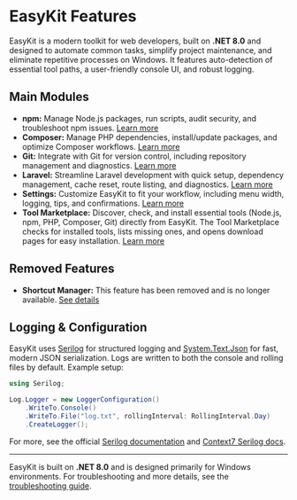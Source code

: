 # EasyKit Features

EasyKit is a modern toolkit for web developers, built on **.NET 8.0** and designed to automate common tasks, simplify project maintenance, and eliminate repetitive processes on Windows. It features auto-detection of essential tool paths, a user-friendly console UI, and robust logging. 

## Main Modules

- **npm:** Manage Node.js packages, run scripts, audit security, and troubleshoot npm issues. [Learn more](./features/npm.md)
- **Composer:** Manage PHP dependencies, install/update packages, and optimize Composer workflows. [Learn more](./features/composer.md)
- **Git:** Integrate with Git for version control, including repository management and diagnostics. [Learn more](./features/git.md)
- **Laravel:** Streamline Laravel development with quick setup, dependency management, cache reset, route listing, and diagnostics. [Learn more](./features/laravel.md)
- **Settings:** Customize EasyKit to fit your workflow, including menu width, logging, tips, and confirmations. [Learn more](./features/settings.md)
- **Tool Marketplace:** Discover, check, and install essential tools (Node.js, npm, PHP, Composer, Git) directly from EasyKit. The Tool Marketplace checks for installed tools, lists missing ones, and opens download pages for easy installation. [Learn more](./features/toolmarketplace.md)

## Removed Features

- **Shortcut Manager:** This feature has been removed and is no longer available. [See details](./features/shortcutmanager.md)

## Logging & Configuration

EasyKit uses [Serilog](https://serilog.net/) for structured logging and [System.Text.Json](https://learn.microsoft.com/en-us/dotnet/standard/serialization/system-text-json-overview) for fast, modern JSON serialization. Logs are written to both the console and rolling files by default. Example setup:

```csharp
using Serilog;

Log.Logger = new LoggerConfiguration()
    .WriteTo.Console()
    .WriteTo.File("log.txt", rollingInterval: RollingInterval.Day)
    .CreateLogger();
```

For more, see the official [Serilog documentation](https://github.com/serilog/serilog) and [Context7 Serilog docs](https://context7.com/library/serilog/serilog).

---

EasyKit is built on **.NET 8.0** and is designed primarily for Windows environments. For troubleshooting and more details, see the [troubleshooting guide](./troubleshooting.md).